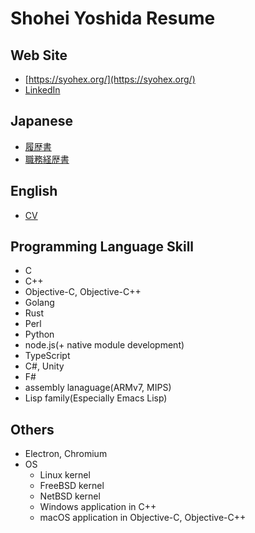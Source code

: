 # Shohei Yoshida Resume

## Web Site

- [https://syohex.org/](https://syohex.org/)
- [LinkedIn](https://www.linkedin.com/in/shohei-yoshida-3b7bb364/)

## Japanese

- [履歴書](ja/personal_history.md)
- [職務経歴書](ja/resume.md)

## English

- [CV](en/cv.md)

## Programming Language Skill

- C
- C++
- Objective-C, Objective-C++
- Golang
- Rust
- Perl
- Python
- node.js(+ native module development)
- TypeScript
- C#, Unity
- F#
- assembly lanaguage(ARMv7, MIPS)
- Lisp family(Especially Emacs Lisp)

## Others

- Electron, Chromium
- OS
  - Linux kernel
  - FreeBSD kernel
  - NetBSD kernel
  - Windows application in C++
  - macOS application in Objective-C, Objective-C++
